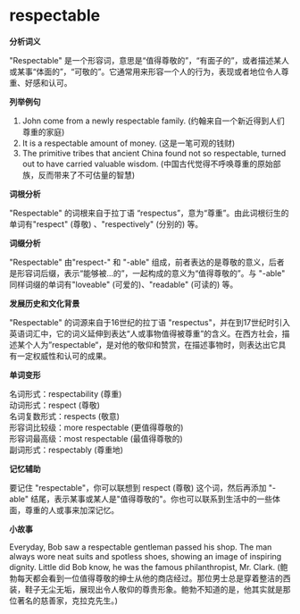 # respectable

**分析词义**

  

"Respectable" 是一个形容词，意思是“值得尊敬的”，“有面子的”，或者描述某人或某事“体面的”，“可敬的”。它通常用来形容一个人的行为，表现或者地位令人尊重、好感和认可。

  

**列举例句**

  

1.  John come from a newly respectable family. (约翰来自一个新近得到人们尊重的家庭)
2.  It is a respectable amount of money. (这是一笔可观的钱财)
3.  The primitive tribes that ancient China found not so respectable, turned out to have carried valuable wisdom. (中国古代觉得不呼唤尊重的原始部族，反而带来了不可估量的智慧)

  

**词根分析**

  

"Respectable" 的词根来自于拉丁语 “respectus”，意为“尊重”。由此词根衍生的单词有"respect" (尊敬) 、"respectively" (分别的) 等。

  

**词缀分析**

  

"Respectable" 由"respect-" 和 "-able" 组成，前者表达的是尊敬的意义，后者是形容词后缀，表示“能够被…的”，一起构成的意义为“值得尊敬的”。与 "-able" 同样词缀的单词有"loveable" (可爱的)、"readable" (可读的) 等。

  

**发展历史和文化背景**

  

"Respectable" 的词源来自于16世纪的拉丁语 "respectus"，并在到17世纪时引入英语词汇中，它的词义延伸到表达“人或事物值得被尊重”的含义。在西方社会，描述某个人为”respectable“，是对他的敬仰和赞赏，在描述事物时，则表达出它具有一定权威性和认可的成果。

  

**单词变形**

  

名词形式：respectability (尊重)  
动词形式：respect (尊敬)  
名词复数形式：respects (敬意)  
形容词比较级：more respectable (更值得尊敬的)  
形容词最高级：most respectable (最值得尊敬的)  
副词形式：respectably (尊重地)

  

**记忆辅助**

  

要记住 "respectable"，你可以联想到 respect (尊敬) 这个词，然后再添加 "-able" 结尾，表示某事或某人是"值得尊敬的"。你也可以联系到生活中的一些体面，尊重的人或事来加深记忆。

  

**小故事**

  

Everyday, Bob saw a respectable gentleman passed his shop. The man always wore neat suits and spotless shoes, showing an image of inspiring dignity. Little did Bob know, he was the famous philanthropist, Mr. Clark. (鲍勃每天都会看到一位值得尊敬的绅士从他的商店经过。那位男士总是穿着整洁的西装，鞋子无尘无垢，展现出令人敬仰的尊贵形象。鲍勃不知道的是，他其实就是那位著名的慈善家，克拉克先生。)
